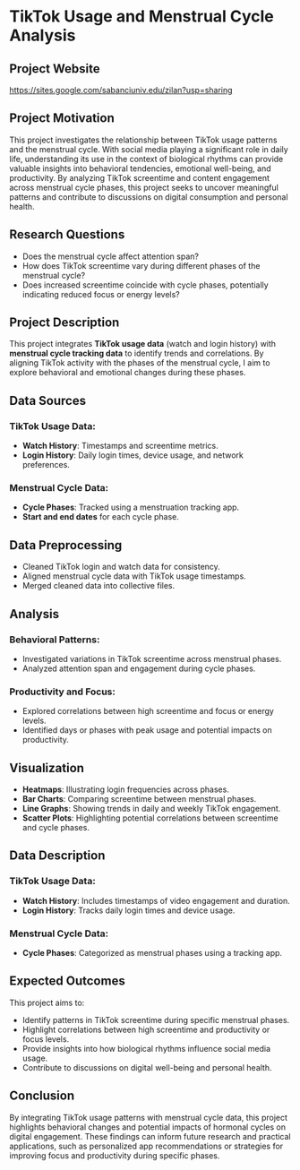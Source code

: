 # TikTok Usage and Menstrual Cycle Analysis
## Project Website
https://sites.google.com/sabanciuniv.edu/zilan?usp=sharing

## Project Motivation
This project investigates the relationship between TikTok usage patterns and the menstrual cycle. With social media playing a significant role in daily life, understanding its use in the context of biological rhythms can provide valuable insights into behavioral tendencies, emotional well-being, and productivity. By analyzing TikTok screentime and content engagement across menstrual cycle phases, this project seeks to uncover meaningful patterns and contribute to discussions on digital consumption and personal health.

## Research Questions
- Does the menstrual cycle affect attention span?  
- How does TikTok screentime vary during different phases of the menstrual cycle?  
- Does increased screentime coincide with cycle phases, potentially indicating reduced focus or energy levels?

## Project Description
This project integrates **TikTok usage data** (watch and login history) with **menstrual cycle tracking data** to identify trends and correlations. By aligning TikTok activity with the phases of the menstrual cycle, I aim to explore behavioral and emotional changes during these phases.

## Data Sources
### TikTok Usage Data:
- **Watch History**: Timestamps and screentime metrics.  
- **Login History**: Daily login times, device usage, and network preferences.  

### Menstrual Cycle Data:
- **Cycle Phases**: Tracked using a menstruation tracking app.  
- **Start and end dates** for each cycle phase.

## Data Preprocessing
- Cleaned TikTok login and watch data for consistency.  
- Aligned menstrual cycle data with TikTok usage timestamps.  
- Merged cleaned data into collective files.

## Analysis
### Behavioral Patterns:
- Investigated variations in TikTok screentime across menstrual phases.  
- Analyzed attention span and engagement during cycle phases.

### Productivity and Focus:
- Explored correlations between high screentime and focus or energy levels.  
- Identified days or phases with peak usage and potential impacts on productivity.

## Visualization
- **Heatmaps**: Illustrating login frequencies across phases.  
- **Bar Charts**: Comparing screentime between menstrual phases.  
- **Line Graphs**: Showing trends in daily and weekly TikTok engagement.  
- **Scatter Plots**: Highlighting potential correlations between screentime and cycle phases.

## Data Description
### TikTok Usage Data:
- **Watch History**: Includes timestamps of video engagement and duration.  
- **Login History**: Tracks daily login times and device usage.  

### Menstrual Cycle Data:
- **Cycle Phases**: Categorized as menstrual phases using a tracking app.

## Expected Outcomes
This project aims to:
- Identify patterns in TikTok screentime during specific menstrual phases.  
- Highlight correlations between high screentime and productivity or focus levels.  
- Provide insights into how biological rhythms influence social media usage.  
- Contribute to discussions on digital well-being and personal health.

## Conclusion
By integrating TikTok usage patterns with menstrual cycle data, this project highlights behavioral changes and potential impacts of hormonal cycles on digital engagement. These findings can inform future research and practical applications, such as personalized app recommendations or strategies for improving focus and productivity during specific phases.
